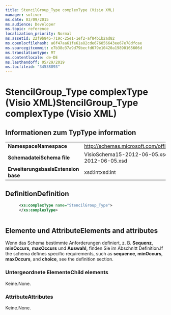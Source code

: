 ```yaml
---
title: StencilGroup_Type complexType (Visio XML)
manager: soliver
ms.date: 03/09/2015
ms.audience: Developer
ms.topic: reference
localization_priority: Normal
ms.assetid: 22f9b845-719c-25e1-1ef2-af84b1b2ad82
ms.openlocfilehash: a6f47aa61fe61a82cde676856643ee67e78dfcae
ms.sourcegitcommit: e7b38e37a9d79becfd679e10420a19890165606d
ms.translationtype: MT
ms.contentlocale: de-DE
ms.lasthandoff: 05/29/2019
ms.locfileid: "34538893"
---
```

# <a name="stencilgroup_type-complextype-visio-xml"></a><span data-ttu-id="c2f7c-102">StencilGroup_Type complexType (Visio XML)</span><span class="sxs-lookup"><span data-stu-id="c2f7c-102">StencilGroup_Type complexType (Visio XML)</span></span>

## <a name="type-information"></a><span data-ttu-id="c2f7c-103">Informationen zum Typ</span><span class="sxs-lookup"><span data-stu-id="c2f7c-103">Type information</span></span>

|||
|:-----|:-----|
|<span data-ttu-id="c2f7c-104">**Namespace**</span><span class="sxs-lookup"><span data-stu-id="c2f7c-104">**Namespace**</span></span> <br/> |http://schemas.microsoft.com/office/visio/2011/1/core  <br/> |
|<span data-ttu-id="c2f7c-105">**Schemadatei**</span><span class="sxs-lookup"><span data-stu-id="c2f7c-105">**Schema file**</span></span> <br/> |<span data-ttu-id="c2f7c-106">VisioSchema15-2012-06-05.xsd</span><span class="sxs-lookup"><span data-stu-id="c2f7c-106">VisioSchema15-2012-06-05.xsd</span></span>  <br/> |
|<span data-ttu-id="c2f7c-107">**Erweiterungsbasis**</span><span class="sxs-lookup"><span data-stu-id="c2f7c-107">**Extension base**</span></span> <br/> |<span data-ttu-id="c2f7c-108">xsd:int</span><span class="sxs-lookup"><span data-stu-id="c2f7c-108">xsd:int</span></span>  <br/> |
   
## <a name="definition"></a><span data-ttu-id="c2f7c-109">Definition</span><span class="sxs-lookup"><span data-stu-id="c2f7c-109">Definition</span></span>

```XML
      <xs:complexType name="StencilGroup_Type">
      </xs:complexType>
      
```

## <a name="elements-and-attributes"></a><span data-ttu-id="c2f7c-110">Elemente und Attribute</span><span class="sxs-lookup"><span data-stu-id="c2f7c-110">Elements and attributes</span></span>

<span data-ttu-id="c2f7c-111">Wenn das Schema bestimmte Anforderungen definiert, z. B. **Sequenz**, **minOccurs,** **maxOccurs** und **Auswahl,** finden Sie im Abschnitt Definition.</span><span class="sxs-lookup"><span data-stu-id="c2f7c-111">If the schema defines specific requirements, such as **sequence**, **minOccurs**, **maxOccurs**, and **choice**, see the definition section.</span></span> 
  
### <a name="child-elements"></a><span data-ttu-id="c2f7c-112">Untergeordnete Elemente</span><span class="sxs-lookup"><span data-stu-id="c2f7c-112">Child elements</span></span>

<span data-ttu-id="c2f7c-113">Keine.</span><span class="sxs-lookup"><span data-stu-id="c2f7c-113">None.</span></span>
  
### <a name="attributes"></a><span data-ttu-id="c2f7c-114">Attribute</span><span class="sxs-lookup"><span data-stu-id="c2f7c-114">Attributes</span></span>

<span data-ttu-id="c2f7c-115">Keine.</span><span class="sxs-lookup"><span data-stu-id="c2f7c-115">None.</span></span>
  

